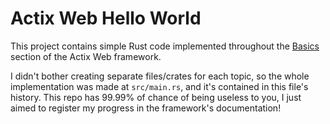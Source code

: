 # Actix Web Hello World

This project contains simple Rust code implemented throughout the [Basics]() section of the Actix Web framework.

I didn't bother creating separate files/crates for each topic, so the whole implementation was made at `src/main.rs`, and it's contained in this file's history. This repo has 99.99% of chance of being useless to you, I just aimed to register my progress in the framework's documentation!
